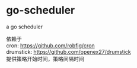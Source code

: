 # go-scheduler
a go scheduler


依赖于 <br>
cron:      https://github.com/robfig/cron <br>
drumstick: https://github.com/openex27/drumstick <br>
提供策略开始时间，策略间隔时间
